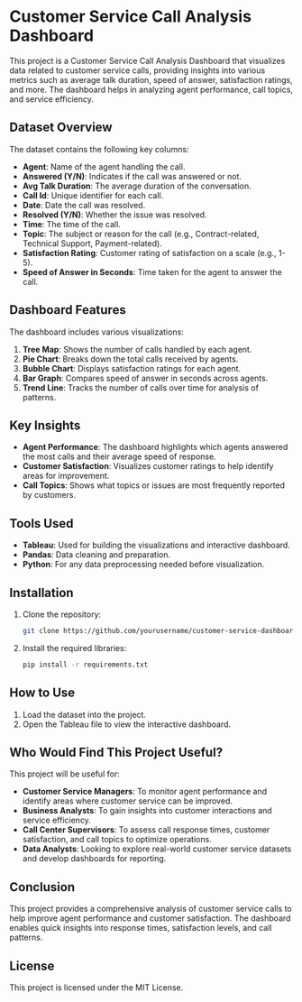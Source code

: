 # Customer Service Call Analysis Dashboard

This project is a Customer Service Call Analysis Dashboard that visualizes data related to customer service calls, providing insights into various metrics such as average talk duration, speed of answer, satisfaction ratings, and more. The dashboard helps in analyzing agent performance, call topics, and service efficiency.

## Dataset Overview

The dataset contains the following key columns:

- **Agent**: Name of the agent handling the call.
- **Answered (Y/N)**: Indicates if the call was answered or not.
- **Avg Talk Duration**: The average duration of the conversation.
- **Call Id**: Unique identifier for each call.
- **Date**: Date the call was resolved.
- **Resolved (Y/N)**: Whether the issue was resolved.
- **Time**: The time of the call.
- **Topic**: The subject or reason for the call (e.g., Contract-related, Technical Support, Payment-related).
- **Satisfaction Rating**: Customer rating of satisfaction on a scale (e.g., 1-5).
- **Speed of Answer in Seconds**: Time taken for the agent to answer the call.

## Dashboard Features

The dashboard includes various visualizations:

1. **Tree Map**: Shows the number of calls handled by each agent.
2. **Pie Chart**: Breaks down the total calls received by agents.
3. **Bubble Chart**: Displays satisfaction ratings for each agent.
4. **Bar Graph**: Compares speed of answer in seconds across agents.
5. **Trend Line**: Tracks the number of calls over time for analysis of patterns.

## Key Insights

- **Agent Performance**: The dashboard highlights which agents answered the most calls and their average speed of response.
- **Customer Satisfaction**: Visualizes customer ratings to help identify areas for improvement.
- **Call Topics**: Shows what topics or issues are most frequently reported by customers.

## Tools Used

- **Tableau**: Used for building the visualizations and interactive dashboard.
- **Pandas**: Data cleaning and preparation.
- **Python**: For any data preprocessing needed before visualization.

## Installation

1. Clone the repository:
    ```bash
    git clone https://github.com/yourusername/customer-service-dashboard.git
    ```
2. Install the required libraries:
    ```bash
    pip install -r requirements.txt
    ```

## How to Use

1. Load the dataset into the project.
2. Open the Tableau file to view the interactive dashboard.

## Who Would Find This Project Useful?

This project will be useful for:
- **Customer Service Managers**: To monitor agent performance and identify areas where customer service can be improved.
- **Business Analysts**: To gain insights into customer interactions and service efficiency.
- **Call Center Supervisors**: To assess call response times, customer satisfaction, and call topics to optimize operations.
- **Data Analysts**: Looking to explore real-world customer service datasets and develop dashboards for reporting.

## Conclusion

This project provides a comprehensive analysis of customer service calls to help improve agent performance and customer satisfaction. The dashboard enables quick insights into response times, satisfaction levels, and call patterns.

## License

This project is licensed under the MIT License.
